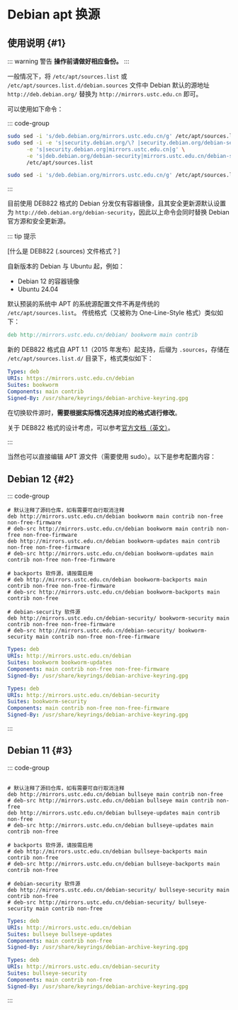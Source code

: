 # Debian apt 换源

## 使用说明 {#1}

::: warning 警告
**操作前请做好相应备份。**
:::

一般情况下，将 `/etc/apt/sources.list` 或 `/etc/apt/sources.list.d/debian.sources` 文件中 Debian 默认的源地址 `http://deb.debian.org/` 替换为 `http://mirrors.ustc.edu.cn` 即可。

可以使用如下命令：

::: code-group

```bash [sources.list 格式]
sudo sed -i 's/deb.debian.org/mirrors.ustc.edu.cn/g' /etc/apt/sources.list
sudo sed -i -e 's|security.debian.org/\? |security.debian.org/debian-security |g' \
      -e 's|security.debian.org|mirrors.ustc.edu.cn|g' \
      -e 's|deb.debian.org/debian-security|mirrors.ustc.edu.cn/debian-security|g' \
      /etc/apt/sources.list
```

```bash [DEB822 格式]
sudo sed -i 's/deb.debian.org/mirrors.ustc.edu.cn/g' /etc/apt/sources.list.d/debian.sources
```
:::

目前使用 DEB822 格式的 Debian 分发仅有容器镜像，且其安全更新源默认设置为 `http://deb.debian.org/debian-security`，因此以上命令会同时替换 Debian 官方源和安全更新源。

::: tip 提示

[什么是 DEB822 (.sources) 文件格式？]

自新版本的 Debian 与 Ubuntu 起，例如：
- Debian 12 的容器镜像
- Ubuntu 24.04

默认预装的系统中 APT 的系统源配置文件不再是传统的 `/etc/apt/sources.list`。
传统格式（又被称为 One-Line-Style 格式）类似如下：

```v
deb http://mirrors.ustc.edu.cn/debian/ bookworm main contrib
```

新的 DEB822 格式自 APT 1.1（2015 年发布）起支持，后缀为 `.sources`，存储在 `/etc/apt/sources.list.d/` 目录下，格式类似如下：

```yaml
Types: deb
URIs: https://mirrors.ustc.edu.cn/debian
Suites: bookworm
Components: main contrib
Signed-By: /usr/share/keyrings/debian-archive-keyring.gpg
```

在切换软件源时，**需要根据实际情况选择对应的格式进行修改**。

关于 DEB822 格式的设计考虑，可以参考[官方文档（英文）](https://repolib.readthedocs.io/en/latest/deb822-format.html)。

:::

当然也可以直接编辑 APT 源文件（需要使用 sudo）。以下是参考配置内容：

## Debian 12 {#2}

::: code-group
```vim [sources.list 格式]
# 默认注释了源码仓库，如有需要可自行取消注释
deb http://mirrors.ustc.edu.cn/debian bookworm main contrib non-free non-free-firmware
# deb-src http://mirrors.ustc.edu.cn/debian bookworm main contrib non-free non-free-firmware
deb http://mirrors.ustc.edu.cn/debian bookworm-updates main contrib non-free non-free-firmware
# deb-src http://mirrors.ustc.edu.cn/debian bookworm-updates main contrib non-free non-free-firmware

# backports 软件源，请按需启用
# deb http://mirrors.ustc.edu.cn/debian bookworm-backports main contrib non-free non-free-firmware
# deb-src http://mirrors.ustc.edu.cn/debian bookworm-backports main contrib non-free

# debian-security 软件源
deb http://mirrors.ustc.edu.cn/debian-security/ bookworm-security main contrib non-free non-free-firmware
# deb-src http://mirrors.ustc.edu.cn/debian-security/ bookworm-security main contrib non-free non-free-firmware
```

```yaml [DEB822 格式]
Types: deb
URIs: http://mirrors.ustc.edu.cn/debian
Suites: bookworm bookworm-updates
Components: main contrib non-free non-free-firmware
Signed-By: /usr/share/keyrings/debian-archive-keyring.gpg

Types: deb
URIs: http://mirrors.ustc.edu.cn/debian-security
Suites: bookworm-security
Components: main contrib non-free non-free-firmware
Signed-By: /usr/share/keyrings/debian-archive-keyring.gpg
```
:::

## Debian 11 {#3}

::: code-group
```vim [sources.list 格式]

# 默认注释了源码仓库，如有需要可自行取消注释
deb http://mirrors.ustc.edu.cn/debian bullseye main contrib non-free
# deb-src http://mirrors.ustc.edu.cn/debian bullseye main contrib non-free
deb http://mirrors.ustc.edu.cn/debian bullseye-updates main contrib non-free
# deb-src http://mirrors.ustc.edu.cn/debian bullseye-updates main contrib non-free

# backports 软件源，请按需启用
# deb http://mirrors.ustc.edu.cn/debian bullseye-backports main contrib non-free
# deb-src http://mirrors.ustc.edu.cn/debian bullseye-backports main contrib non-free

# debian-security 软件源
deb http://mirrors.ustc.edu.cn/debian-security/ bullseye-security main contrib non-free
# deb-src http://mirrors.ustc.edu.cn/debian-security/ bullseye-security main contrib non-free
```

```yaml [DEB822 格式]
Types: deb
URIs: http://mirrors.ustc.edu.cn/debian
Suites: bullseye bullseye-updates
Components: main contrib non-free
Signed-By: /usr/share/keyrings/debian-archive-keyring.gpg

Types: deb
URIs: http://mirrors.ustc.edu.cn/debian-security
Suites: bullseye-security
Components: main contrib non-free
Signed-By: /usr/share/keyrings/debian-archive-keyring.gpg
```
:::
